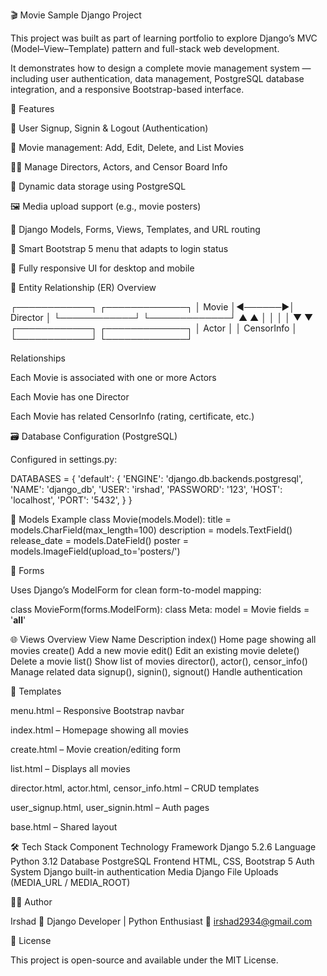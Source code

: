 🎬 Movie Sample Django Project

This project was built as part of  learning portfolio to explore Django’s MVC (Model–View–Template) pattern and full-stack web development.

It demonstrates how to design a complete movie management system — including user authentication, data management, PostgreSQL database integration, and a responsive Bootstrap-based interface.

🚀 Features

🔐 User Signup, Signin & Logout (Authentication)

🎥 Movie management: Add, Edit, Delete, and List Movies

👨‍💼 Manage Directors, Actors, and Censor Board Info

🧾 Dynamic data storage using PostgreSQL

🖼️ Media upload support (e.g., movie posters)

🧱 Django Models, Forms, Views, Templates, and URL routing

💬 Smart Bootstrap 5 menu that adapts to login status

📱 Fully responsive UI for desktop and mobile

🧩 Entity Relationship (ER) Overview


 ┌────────────┐        ┌─────────────┐
 │   Movie    │◄──────►│  Director   │
 └────────────┘        └─────────────┘
       ▲                     ▲
       │                     │
       │                     │
       ▼                     ▼
 ┌────────────┐        ┌─────────────┐
 │   Actor    │        │ CensorInfo  │
 └────────────┘        └─────────────┘

Relationships

Each Movie is associated with one or more Actors

Each Movie has one Director

Each Movie has related CensorInfo (rating, certificate, etc.)

🗃️ Database Configuration (PostgreSQL)

Configured in settings.py:

DATABASES = {
    'default': {
        'ENGINE': 'django.db.backends.postgresql',
        'NAME': 'django_db',
        'USER': 'irshad',
        'PASSWORD': '123',
        'HOST': 'localhost',
        'PORT': '5432',
    }
}

🧱 Models Example
class Movie(models.Model):
    title = models.CharField(max_length=100)
    description = models.TextField()
    release_date = models.DateField()
    poster = models.ImageField(upload_to='posters/')

🧾 Forms

Uses Django’s ModelForm for clean form-to-model mapping:

class MovieForm(forms.ModelForm):
    class Meta:
        model = Movie
        fields = '__all__'


🌐 Views Overview
View Name	Description
index()	Home page showing all movies
create()	Add a new movie
edit()	Edit an existing movie
delete()	Delete a movie
list()	Show list of movies
director(), actor(), censor_info()	Manage related data
signup(), signin(), signout()	Handle authentication


🎨 Templates

menu.html – Responsive Bootstrap navbar

index.html – Homepage showing all movies

create.html – Movie creation/editing form

list.html – Displays all movies

director.html, actor.html, censor_info.html – CRUD templates

user_signup.html, user_signin.html – Auth pages

base.html – Shared layout


🛠️ Tech Stack
Component	Technology
Framework	Django 5.2.6
Language	Python 3.12
Database	PostgreSQL
Frontend	HTML, CSS, Bootstrap 5
Auth System	Django built-in authentication
Media	Django File Uploads (MEDIA_URL / MEDIA_ROOT)



👨‍💻 Author

Irshad
💼 Django Developer | Python Enthusiast
📧 irshad2934@gmail.com


📝 License

This project is open-source and available under the MIT License.
